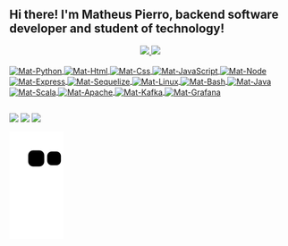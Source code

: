## Hi there! I'm Matheus Pierro, backend software developer and student of technology!
<div align="center">
  <a href="https://github.com/matheusPierro">
  <img height="165em" src="https://github-readme-stats.vercel.app/api?username=matheusPierro&show_icons=true&theme=dracula&include_all_commits=true&count_private=true"/>
  <img height="165em" src="https://github-readme-stats.vercel.app/api/top-langs/?username=matheusPierro&layout=compact&langs_count=7&theme=dracula"/>
</div>

<div style="display: inline_block"><br>
  <img align="center" alt="Mat-Python" height="40" width="50" src="https://cdn.jsdelivr.net/gh/devicons/devicon/icons/python/python-original.svg">
  <img align="center" alt="Mat-Html" height="40" width="50" src="https://cdn.jsdelivr.net/gh/devicons/devicon/icons/html5/html5-original-wordmark.svg">
  <img align="center" alt="Mat-Css" height="40" width="50" src="https://cdn.jsdelivr.net/gh/devicons/devicon/icons/css3/css3-original-wordmark.svg">
  <img align="center" alt="Mat-JavaScript" height="40" width="50" src="https://cdn.jsdelivr.net/gh/devicons/devicon/icons/javascript/javascript-original.svg">
  <img align="center" alt="Mat-Node" height="40" width="50" src="https://cdn.jsdelivr.net/gh/devicons/devicon/icons/nodejs/nodejs-original-wordmark.svg">
  <img align="center" alt="Mat-Express" height="40" width="50" src="https://cdn.jsdelivr.net/gh/devicons/devicon/icons/express/express-original-wordmark.svg">
  <img align="center" alt="Mat-Sequelize" height="40" width="50" src="https://cdn.jsdelivr.net/gh/devicons/devicon/icons/sequelize/sequelize-original.svg">
  <img align="center" alt="Mat-Linux" height="40" width="50" src="https://cdn.jsdelivr.net/gh/devicons/devicon/icons/linux/linux-original.svg">
  <img align="center" alt="Mat-Bash" height="40" width="50" src="https://cdn.jsdelivr.net/gh/devicons/devicon/icons/bash/bash-original.svg">
  <img align="center" alt="Mat-Java" height="40" width="50" src="https://cdn.jsdelivr.net/gh/devicons/devicon/icons/java/java-original-wordmark.svg">
  <img align="center" alt="Mat-Scala" height="40" width="50" src="https://cdn.jsdelivr.net/gh/devicons/devicon/icons/scala/scala-original-wordmark.svg">
  <img align="center" alt="Mat-Apache" height="40" width="50" src="https://cdn.jsdelivr.net/gh/devicons/devicon/icons/apache/apache-original-wordmark.svg">
  <img align="center" alt="Mat-Kafka" height="40" width="50" src="https://cdn.jsdelivr.net/gh/devicons/devicon/icons/apachekafka/apachekafka-original-wordmark.svg">
  <img align="center" alt="Mat-Grafana" height="40" width="50" src="https://cdn.jsdelivr.net/gh/devicons/devicon/icons/grafana/grafana-original.svg">
</div>
  
 ##
  
<div> 
  <a href="https://instagram.com/matheus_ramos79" target="_blank"><img src="https://img.shields.io/badge/-Instagram-%23E4405F?style=for-the-badge&logo=instagram&logoColor=white" target="_blank"></a>
  <a href = "mailto:matpierro570@gmail.com"><img src="https://img.shields.io/badge/-Gmail-%23333?style=for-the-badge&logo=gmail&logoColor=white" target="_blank"></a>
  <a href="https://www.linkedin.com/in/matheuspierro" target="_blank"><img src="https://img.shields.io/badge/-LinkedIn-%230077B5?style=for-the-badge&logo=linkedin&logoColor=white" target="_blank"></a> 
 
  ![Snake animation](https://github.com/rafaballerini/rafaballerini/blob/output/github-contribution-grid-snake.svg)
